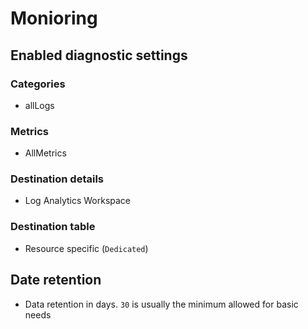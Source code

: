 # Monioring

## Enabled diagnostic settings

### Categories

- allLogs

### Metrics

- AllMetrics

### Destination details

- Log Analytics Workspace

### Destination table

- Resource specific (`Dedicated`)

## Date retention

- Data retention in days. `30` is usually the minimum allowed for basic needs
